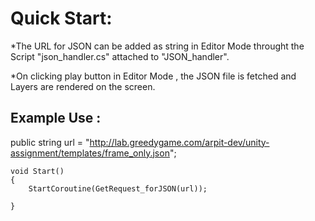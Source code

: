 
# Quick Start:

*The URL for JSON can be added as string in Editor Mode throught the Script "json_handler.cs" attached to "JSON_handler".

*On clicking play button in Editor Mode , the JSON file is fetched and Layers are rendered on the screen.

## Example Use :


 public string url = "http://lab.greedygame.com/arpit-dev/unity-assignment/templates/frame_only.json";
 
    void Start()
    {
        StartCoroutine(GetRequest_forJSON(url));

    }

